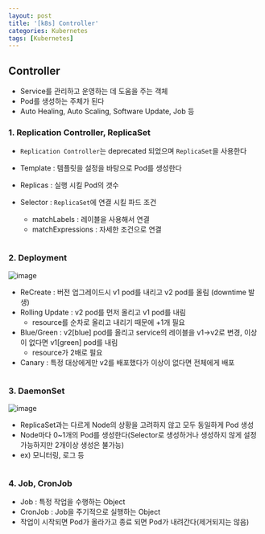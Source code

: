```yaml
---
layout: post
title: '[k8s] Controller'
categories: Kubernetes
tags: [Kubernetes]
---
```

## Controller
- Service를 관리하고 운영하는 데 도움을 주는 객체
- Pod를 생성하는 주체가 된다
- Auto Healing, Auto Scaling, Software Update, Job 등

### 1. Replication Controller, ReplicaSet
- `Replication Controller`는 deprecated 되었으며 `ReplicaSet`을 사용한다

- Template : 템플릿을 설정을 바탕으로 Pod를 생성한다 
- Replicas : 실행 시킬 Pod의 갯수
- Selector : `ReplicaSet`에 연결 시킬 파드 조건
  - matchLabels : 레이블을 사용해서 연결
  - matchExpressions : 자세한 조건으로 연결

```yml

```


### 2. Deployment
![image](https://github.com/europani/europani.github.io/assets/48157259/2975365d-023c-4d3a-834e-4be3d13674be)

- ReCreate : 버전 업그레이드시 v1 pod를 내리고 v2 pod를 올림 (downtime 발생)
- Rolling Update : v2 pod를 먼저 올리고 v1 pod를 내림
  - resource를 순차로 올리고 내리기 때문에 +1개 필요 
- Blue/Green : v2[blue] pod를 올리고 service의 레이블을 v1->v2로 변경, 이상이 없다면 v1[green] pod를 내림
  - resource가 2배로 필요 
- Canary : 특정 대상에게만 v2를 배포했다가 이상이 없다면 전체에게 배포

```yml

```


### 3. DaemonSet
![image](https://github.com/europani/europani.github.io/assets/48157259/85d698e5-d365-45c2-8e6e-fa2cc0270564)

- ReplicaSet과는 다르게 Node의 상황을 고려하지 않고 모두 동일하게 Pod 생성
- Node마다 0~1개의 Pod를 생성한다(Selector로 생성하거나 생성하지 않게 설정 가능하지만 2개이상 생성은 불가능)
- ex) 모니터링, 로그 등

```yml

```


### 4. Job, CronJob
- Job : 특정 작업을 수행하는 Object
- CronJob : Job을 주기적으로 실행하는 Object
- 작업이 시작되면 Pod가 올라가고 종료 되면 Pod가 내려간다(제거되지는 않음)